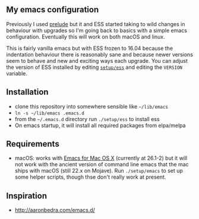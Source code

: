 ## My emacs configuration

Previously I used [prelude](https://github.com/bbatsov/prelude) but it and ESS started taking to wild changes in behaviour with upgrades so I'm going back to basics with a simple emacs configuration.  Eventually this will work on both macOS and linux.

This is fairly vanilla emacs but with ESS frozen to 16.04 because the indentation behaviour there is reasonably sane and because newer versions seem to behave and new and exciting ways each upgrade.  You can adjust the version of ESS installed by editing [`setup/ess`](setup/ess) and editing the `VERSION` variable.

## Installation

* clone this repository into somewhere sensible like `~/lib/emacs`
* `ln -s ~/lib/emacs .emacs.d`
* from the `~/.emacs.d` directory run `./setup/ess` to install ess
* On emacs startup, it will install all required packages from elpa/melpa

## Requirements

* macOS: works with [Emacs for Mac OS X](https://emacsformacosx.com/) (currently at 26.1-2) but it will not work with the ancient version of command line emacs that the mac ships with macOS (still 22.x on Mojave).  Run `./setup/emacs` to set up some helper scripts, though thse don't really work at present.

## Inspiration

* http://aaronbedra.com/emacs.d/
